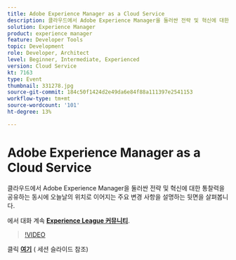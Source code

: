 ```yaml
---
title: Adobe Experience Manager as a Cloud Service
description: 클라우드에서 Adobe Experience Manager을 둘러싼 전략 및 혁신에 대한 통찰력을 공유하는 동시에 오늘날의 위치로 이어지는 주요 변경 사항을 설명하는 뒷면을 살펴봅니다. 이 세션은 Adobe Developers Live 컨텐츠 이벤트의 일부로 전달되었습니다.
solution: Experience Manager
product: experience manager
feature: Developer Tools
topic: Development
role: Developer, Architect
level: Beginner, Intermediate, Experienced
version: Cloud Service
kt: 7163
type: Event
thumbnail: 331278.jpg
source-git-commit: 184c50f1424d2e49da6e84f88a111397e2541153
workflow-type: tm+mt
source-wordcount: '101'
ht-degree: 13%

---
```



# Adobe Experience Manager as a Cloud Service

클라우드에서 Adobe Experience Manager을 둘러싼 전략 및 혁신에 대한 통찰력을 공유하는 동시에 오늘날의 위치로 이어지는 주요 변경 사항을 설명하는 뒷면을 살펴봅니다.

에서 대화 계속 **[Experience League 커뮤니티](http://adobe.ly/36Yd3v6)**.

>[!VIDEO](https://video.tv.adobe.com/v/331278/?quality=12&learn=on&hidetitle=true)

클릭 **[여기](/help/adobe-developers-live/assets/experience-manager-as-cloud-service.pdf)** ( 세션 슬라이드 참조)
